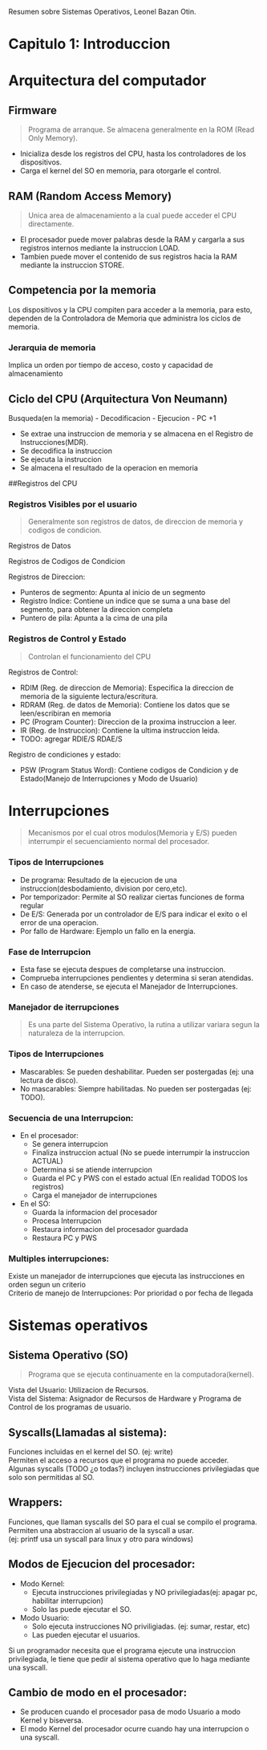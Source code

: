 Resumen sobre Sistemas Operativos, Leonel Bazan Otin.
# Capitulo 1: Introduccion


# Arquitectura del computador


## Firmware
>Programa de arranque. Se almacena generalmente en la ROM (Read Only Memory).  

* Inicializa desde los registros del CPU, hasta los controladores de los dispositivos.
* Carga el kernel del SO en memoria, para otorgarle el control.

## RAM (Random Access Memory)
>Unica area de almacenamiento a la cual puede acceder el CPU directamente.

* El procesador puede mover palabras desde la RAM y cargarla a sus registros internos mediante la instruccion LOAD.  
* Tambien puede mover el contenido de sus registros hacia la RAM mediante la instruccion STORE.


## Competencia por la memoria
Los dispositivos y la CPU compiten para acceder a la memoria, para esto, dependen de la Controladora de Memoria que administra los ciclos de memoria.

### Jerarquia de memoria
Implica un orden por tiempo de acceso, costo y capacidad de almacenamiento

## Ciclo del CPU (Arquitectura Von Neumann)
Busqueda(en la memoria) - Decodificacion - Ejecucion - PC +1 

* Se extrae una instruccion de memoria y se almacena en el Registro de Instrucciones(MDR).  
* Se decodifica la instruccion  
* Se ejecuta la instruccion  
* Se almacena el resultado de la operacion en memoria  


##Registros del CPU

### Registros Visibles por el usuario
>Generalmente son registros de datos, de direccion de memoria y codigos de condicion.

Registros de Datos  

Registros de Codigos de Condicion  

Registros de Direccion:  
* Punteros de segmento: Apunta al inicio de un segmento
* Registro Indice: Contiene un indice que se suma a una base del segmento, para obtener la direccion completa   
* Puntero de pila: Apunta a la cima de una pila

### Registros de Control y Estado  
>Controlan el funcionamiento del CPU

Registros de Control:
 
* RDIM (Reg. de direccion de Memoria): Especifica la direccion de memoria de la siguiente lectura/escritura.
* RDRAM (Reg. de datos de Memoria): Contiene los datos que se leen/escribiran en memoria
* PC (Program Counter): Direccion de la proxima instruccion a leer.
* IR (Reg. de Instruccion): Contiene la ultima instruccion leida.
* TODO: agregar RDIE/S RDAE/S



Registro de condiciones y estado:
* PSW (Program Status Word): Contiene codigos de Condicion y de Estado(Manejo de Interrupciones y Modo de Usuario)


# Interrupciones
>Mecanismos por el cual otros modulos(Memoria y E/S) pueden interrumpir el secuenciamiento normal del procesador.

### Tipos de Interrupciones

* De programa: Resultado de la ejecucion de una instruccion(desbodamiento, division por cero,etc).
* Por temporizador: Permite al SO realizar ciertas funciones de forma regular
* De E/S: Generada por un controlador  de E/S para indicar el exito o el error de una operacion.
* Por fallo de Hardware: Ejemplo un fallo en la energia.

### Fase de Interrupcion
* Esta fase se ejecuta despues de completarse una instruccion.
* Comprueba interrupciones pendientes y determina si seran atendidas.
* En caso de atenderse, se ejecuta el Manejador de Interrupciones.


### Manejador de iterrupciones
> Es una parte del Sistema Operativo, la rutina a utilizar variara segun la naturaleza de la interrupcion.


### Tipos de Interrupciones
* Mascarables: Se pueden deshabilitar. Pueden ser postergadas (ej: una lectura de disco). 
* No mascarables: Siempre habilitadas. No pueden ser postergadas (ej: TODO).

### Secuencia de una Interrupcion:
* En el procesador:
    * Se genera interrupcion
    * Finaliza instruccion actual (No se puede interrumpir la instruccion ACTUAL)
    * Determina si se atiende interrupcion
    * Guarda el PC y PWS con el estado actual (En realidad TODOS los registros)
    * Carga el manejador de interrupciones
* En el SO:
    * Guarda la informacion del procesador 
    * Procesa Interrupcion
    * Restaura informacion del procesador guardada
    * Restaura PC y PWS

### Multiples interrupciones:
Existe un manejador de interrupciones que ejecuta las instrucciones en orden segun un criterio  
Criterio de manejo de Interrupciones: Por prioridad o por fecha de llegada


# Sistemas operativos

## Sistema Operativo (SO)
>Programa que se ejecuta continuamente en la computadora(kernel).

Vista del Usuario: Utilizacion de Recursos.  
Vista del Sistema: Asignador de Recursos de Hardware y Programa de Control de los programas de usuario. 

## Syscalls(Llamadas al sistema):
Funciones incluidas en el kernel del SO. (ej: write)  
Permiten el acceso a recursos que el programa no puede acceder.  
Algunas syscalls (TODO ¿o todas?) incluyen instrucciones privilegiadas que solo son permitidas al SO.

## Wrappers:
Funciones, que llaman syscalls del SO para el cual se compilo el programa.  
Permiten una abstraccion al usuario de la syscall a usar.  
(ej: printf usa un syscall para linux y otro para windows)

## Modos de Ejecucion del procesador:
* Modo Kernel: 
    * Ejecuta instrucciones privilegiadas y NO privilegiadas(ej: apagar pc, habilitar interrupcion)
    * Solo las puede ejecutar el SO.
* Modo Usuario:
    * Solo ejecuta instrucciones NO priviligiadas. (ej: sumar, restar, etc) 
    * Las pueden ejecutar el usuarios.

Si un programador necesita que el programa ejecute una instruccion privilegiada,
le tiene que pedir al sistema operativo que lo haga mediante una syscall.

## Cambio de modo en el procesador:
* Se producen cuando el procesador pasa de modo Usuario a modo Kernel y biseversa.
* El modo Kernel del procesador ocurre cuando hay una interrupcion o una syscall.
